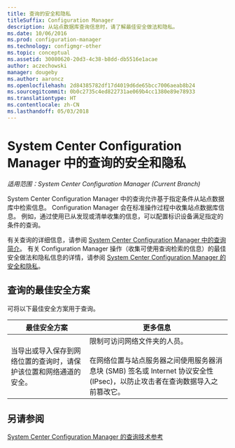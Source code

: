 ```yaml
---
title: 查询的安全和隐私
titleSuffix: Configuration Manager
description: 从站点数据库查询信息时，请了解最佳安全做法和隐私。
ms.date: 10/06/2016
ms.prod: configuration-manager
ms.technology: configmgr-other
ms.topic: conceptual
ms.assetid: 30080620-20d3-4c38-b8dd-db5516e1acae
author: aczechowski
manager: dougeby
ms.author: aaroncz
ms.openlocfilehash: 2d84385782df17d4019d6de65bcc7006aeab8b24
ms.sourcegitcommit: 0b0c2735c4ed822731ae069b4cc1380e89e78933
ms.translationtype: HT
ms.contentlocale: zh-CN
ms.lasthandoff: 05/03/2018
---
```

# <a name="security-and-privacy-for-queries-in-system-center-configuration-manager"></a>System Center Configuration Manager 中的查询的安全和隐私

*适用范围：System Center Configuration Manager (Current Branch)*

System Center Configuration Manager 中的查询允许基于指定条件从站点数据库中检索信息。 Configuration Manager 会在标准操作过程中收集站点数据库信息。 例如，通过使用已从发现或清单收集的信息，可以配置标识设备满足指定的条件的查询。  

 有关查询的详细信息，请参阅 [System Center Configuration Manager 中的查询简介](../../../core/servers/manage/introduction-to-queries.md)。 有关 Configuration Manager 操作（收集可使用查询检索的信息）的最佳安全做法和隐私信息的详情，请参阅 [System Center Configuration Manager 的安全和隐私](../../../core/plan-design/security/security-and-privacy.md)。  

## <a name="security-best-practices-for-queries"></a>查询的最佳安全方案  
 可将以下最佳安全方案用于查询。  

|最佳安全方案|更多信息|  
|----------------------------|----------------------|  
|当导出或导入保存到网络位置的查询时，请保护该位置和网络通道的安全。|限制可访问网络文件夹的人员。<br /><br /> 在网络位置与站点服务器之间使用服务器消息块 (SMB) 签名或 Internet 协议安全性 (IPsec)，以防止攻击者在查询数据导入之前篡改它。|  

## <a name="see-also"></a>另请参阅  
 [System Center Configuration Manager 的查询技术参考](../../../core/servers/manage/queries-technical-reference.md)
